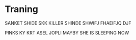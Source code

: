 # Traning
SANKET SHIDE SKK
KILLER SHINDE
SHWIFJ
FHAEIFJQ
DJF

PINKS KY KRT ASEL JOPLI
MAYBY SHE IS SLEEPING NOW
